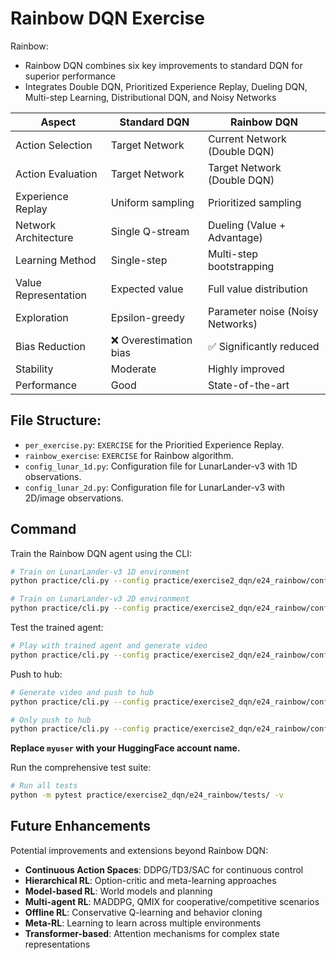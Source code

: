 # Rainbow DQN Exercise

Rainbow:
- Rainbow DQN combines six key improvements to standard DQN for superior performance
- Integrates Double DQN, Prioritized Experience Replay, Dueling DQN, Multi-step Learning, Distributional DQN, and Noisy Networks

|        Aspect         |   Standard DQN    |         Rainbow DQN           |
|-----------------------|-------------------|-------------------------------|
| Action Selection      | Target Network    | Current Network (Double DQN)  |
| Action Evaluation     | Target Network    | Target Network (Double DQN)   |
| Experience Replay     | Uniform sampling  | Prioritized sampling          |
| Network Architecture  | Single Q-stream   | Dueling (Value + Advantage)   |
| Learning Method       | Single-step       | Multi-step bootstrapping      |
| Value Representation  | Expected value    | Full value distribution       |
| Exploration           | Epsilon-greedy    | Parameter noise (Noisy Networks) |
| Bias Reduction        | ❌ Overestimation bias | ✅ Significantly reduced  |
| Stability             | Moderate          | Highly improved               |
| Performance           | Good              | State-of-the-art              |

## File Structure:
- `per_exercise.py`: `EXERCISE` for the Prioritied Experience Replay.
- `rainbow_exercise`: `EXERCISE` for Rainbow algorithm.
- `config_lunar_1d.py`: Configuration file for LunarLander-v3 with 1D observations.
- `config_lunar_2d.py`: Configuration file for LunarLander-v3 with 2D/image observations.

## Command
Train the Rainbow DQN agent using the CLI:
```bash
# Train on LunarLander-v3 1D environment
python practice/cli.py --config practice/exercise2_dqn/e24_rainbow/config_lunar_1d.py

# Train on LunarLander-v3 2D environment
python practice/cli.py --config practice/exercise2_dqn/e24_rainbow/config_lunar_2d.py
```

Test the trained agent:
```bash
# Play with trained agent and generate video
python practice/cli.py --config practice/exercise2_dqn/e24_rainbow/config_lunar_1d.py --mode play
```

Push to hub:
```bash
# Generate video and push to hub
python practice/cli.py --config practice/exercise2_dqn/e24_rainbow/config_lunar_1d.py --mode push_to_hub --username myuser

# Only push to hub
python practice/cli.py --config practice/exercise2_dqn/e24_rainbow/config_lunar_1d.py --mode push_to_hub --username myuser --skip_play
```
**Replace `myuser` with your HuggingFace account name.**

Run the comprehensive test suite:
```bash
# Run all tests
python -m pytest practice/exercise2_dqn/e24_rainbow/tests/ -v
```


## Future Enhancements

Potential improvements and extensions beyond Rainbow DQN:
- **Continuous Action Spaces**: DDPG/TD3/SAC for continuous control
- **Hierarchical RL**: Option-critic and meta-learning approaches
- **Model-based RL**: World models and planning
- **Multi-agent RL**: MADDPG, QMIX for cooperative/competitive scenarios
- **Offline RL**: Conservative Q-learning and behavior cloning
- **Meta-RL**: Learning to learn across multiple environments
- **Transformer-based**: Attention mechanisms for complex state representations

